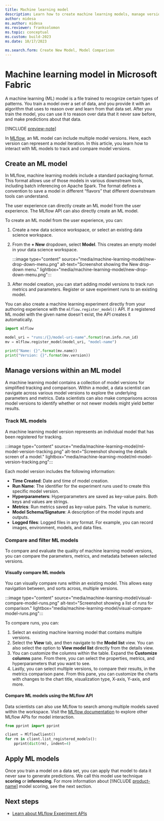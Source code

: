 ```yaml
---
title: Machine learning model
description: Learn how to create machine learning models, manage versions within a model, track models, and apply a model.
author: midesa
ms.author: midesa
ms.reviewer: franksolomon
ms.topic: conceptual
ms.custom: build-2023
ms.date: 10/17/2023

ms.search.form: Create New Model, Model Comparison
---
```


# Machine learning model in Microsoft Fabric

A machine learning (ML) model is a file trained to recognize certain types of patterns. You train a model over a set of data, and you provide it with an algorithm that uses to reason over and learn from that data set. After you train the model, you can use it to reason over data that it never saw before, and make predictions about that data.

[!INCLUDE [preview-note](../includes/preview-note.md)]

In [MLflow](https://mlflow.org/), an ML model can include multiple model versions. Here, each version can represent a model iteration. In this article, you learn how to interact with ML models to track and compare model versions.

## Create an ML model

In MLflow, machine learning models include a standard packaging format. This format allows use of those models in various downstream tools, including batch inferencing on Apache Spark. The format defines a convention to save a model in different “flavors” that different downstream tools can understand.

The user experience can directly create an ML model from the user experience. The MLflow API can also directly create an ML model.

To create an ML model from the user experience, you can:

1. Create a new data science workspace, or select an existing data science workspace.
1. From the **+ New** dropdown, select **Model**. This creates an empty model in your data science workspace.

   :::image type="content" source="media/machine-learning-model/new-drop-down-menu.png" alt-text="Screenshot showing the New drop-down menu." lightbox="media/machine-learning-model/new-drop-down-menu.png":::

3. After model creation, you can start adding model versions to track run metrics and parameters. Register or save experiment runs to an existing model.

You can also create a machine learning experiment directly from your authoring experience with the `mlflow.register_model()` API. If a registered ML model with the given name doesn't exist, the API creates it automatically.

```python
import mlflow

model_uri = "runs:/{}/model-uri-name".format(run.info.run_id)
mv = mlflow.register_model(model_uri, "model-name")

print("Name: {}".format(mv.name))
print("Version: {}".format(mv.version))
```

## Manage versions within an ML model

A machine learning model contains a collection of model versions for simplified tracking and comparison. Within a model, a data scientist can navigate across various model versions to explore the underlying parameters and metrics. Data scientists can also make comparisons across model versions to identify whether or not newer models might yield better results.

### Track ML models

A machine learning model version represents an individual model that has been registered for tracking.

:::image type="content" source="media/machine-learning-model/ml-model-version-tracking.png" alt-text="Screenshot showing the details screen of a model." lightbox="media/machine-learning-model/ml-model-version-tracking.png":::

Each model version includes the following information:

- **Time Created**: Date and time of model creation.
- **Run Name**: The identifier for the experiment runs used to create this specific model version.
- **Hyperparameters**: Hyperparameters are saved as key-value pairs. Both keys and values are strings.
- **Metrics**: Run metrics saved as key-value pairs. The value is numeric.
- **Model Schema/Signature**: A description of the model inputs and outputs.
- **Logged files**: Logged files in any format. For example, you can record images, environment, models, and data files.

### Compare and filter ML models

To compare and evaluate the quality of machine learning model versions, you can compare the parameters, metrics, and metadata between selected versions.

#### Visually compare ML models

You can visually compare runs within an existing model. This allows easy navigation between, and sorts across, multiple versions.

:::image type="content" source="media/machine-learning-model/visual-compare-model-runs.png" alt-text="Screenshot showing a list of runs for comparison." lightbox="media/machine-learning-model/visual-compare-model-runs.png":::

To compare runs, you can:

1. Select an existing machine learning model that contains multiple versions.
1. Select the **View** tab, and then navigate to the **Model list** view. You can also select the option to **View model list** directly from the details view.
1. You can customize the columns within the table. Expand the **Customize columns** pane. From there, you can select the properties, metrics, and hyperparameters that you want to see.
1. Lastly, you can select multiple versions, to compare their results, in the metrics comparison pane. From this pane, you can customize the charts with changes to the chart title, visualization type, X-axis, Y-axis, and more.

#### Compare ML models using the MLflow API

Data scientists can also use MLflow to search among multiple models saved within the workspace. Visit the [MLflow documentation](https://www.mlflow.org/docs/latest/python_api/mlflow.html) to explore other MLflow APIs for model interaction.

```Python
from pprint import pprint

client = MlflowClient()
for rm in client.list_registered_models():
    pprint(dict(rm), indent=4)
```

## Apply ML models

Once you train a model on a data set, you can apply that model to data it never saw to generate predictions. We call this model use technique **scoring** or **inferencing**. For more information about [!INCLUDE [product-name](../includes/product-name.md)] model scoring, see the next section.


## Next steps

- [Learn about MLflow Experiment APIs](https://www.mlflow.org/docs/latest/python_api/mlflow.html)
